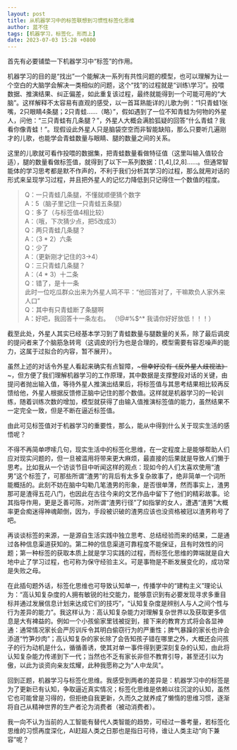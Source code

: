```yaml
---
layout: post
title: 从机器学习中的标签联想到习惯性标签化思维
author: 蓝不住
tags: [机器学习，标签化，形而上]
date: 2023-07-03 15:28 +0800
---
```

首先有必要铺垫一下机器学习中“标签”的作用。

机器学习的目的是“找出”一个能解决一系列有共性问题的模型，也可以理解为让一个空白的大脑学会解决一类相似的问题，这个“找”的过程就是“训练\学习”。投喂数据、推演结果、纠正偏差，如此重复该过程，最终就能得到一个可能可用的“大脑”。这样解释不太容易有直观的感受，以一首耳熟能详的儿歌为例：“1只青蛙1张嘴，2只眼睛4条腿；2只青蛙……（略）”，假如遇到了一位不知青蛙为何物的外星人，问他：“三只青蛙有几条腿？”，外星人大概会满脸狐疑的回答“什么青蛙？我看你像青蛙！”。现假设此外星人只是脑袋空空而非智能缺陷，那么只要听几遍刚才的儿歌，也能学会青蛙数量与眼睛、腿的数量之间的关系。

这里的儿歌就可看作投喂的数据集，把青蛙数量看做特征值（这里叫输入值较合适），腿的数量看做标签值，就得到了以下一系列数据：[1,4],[2,8]......。但通常智能体的学习思考都是默不作声的，不利于我们分析其学习的过程，那么就用对话的形式来呈现学习过程，并且把外星人的记忆力降低到只记得住一个数值的程度。​
 
> Q：一只青蛙几条腿，不懂就顺便猜个数字  
A：5（脑子里记住一只青蛙五条腿）  
Q：多了（与标签值4相比较）  
A：（哦，下次猜少点，把5改成3）  
Q：两只青蛙几条腿？  
A：（3 * 2）六条  
Q：少了  
A：（更新刚才记住的3->4）  
Q：三只青蛙几条腿？  
A：（4 * 3）十二条  
Q：错了，是十一条   
此时一位吃瓜群众出来为外星人鸣不平：“他回答对了，干嘛欺负人家外来人口”  
Q：其中有只青蛙断了条腿啊  
A：好吧，我回答十一条左右。    （!@#%$^*  我请你好好放低！！！）

截至此处，外星人其实已经基本学习到了青蛙数量与腿数量的关系，除了最后调皮的提问者来了个脑筋急转弯（这调皮的行为也是合理的，模型需要有容忍噪声的能力，这属于过拟合的内容，暂不展开）。

虽然上述的对话令外星人看起来确实有点智障，~~~但幸好没有《反外星人歧视法》~~~，但方便了我们理解机器学习的工作原理，其中数据是支撑整段对话的关键，由提问者抛出输入值，等待外星人推演出结果后，将标签值与其思考结果相比较再反馈给他，外星人根据反馈修正脑中记住的那个数值。这样就是机器学习的一轮训练，随着训练次数的增加，模型就获得了由输入值推演标签值的能力，虽然结果不一定完全一致，但是不断在逼近标签值。

由此可见标签值对于机器学习的重要性，那么，能从中得到什么关于现实生活的感悟呢？

不得不再简单啰嗦几句，现实生活中的标签化思维，在一定程度上是能够帮助人们应对现实问题的，但一旦被滥用将带来更大麻烦，最直接的后果就是导致人们懒于思考。比如我从一个访谈节目中听闻这样的观点：现如今的人们太喜欢使用“渣男”这个标签了，可那些所谓“渣男”的背后有太多复杂故事了，绝非简单一个词所能概括的。此刻不妨在脑中勾勒几笔渣男的形象，是否很单薄，然而事实上，渣男那可是渣得五花八门，也因此在古往今来的文艺作品中留下了他们的精彩故事。论其指导作用，更是乏善可陈，对所谓“渣男行径”了如指掌的女人，遭遇“渣男”大概率更会痴迷得神魂颠倒，因为，手段被识破的渣男应该也没资格被冠以渣男称号了吧。

再谈谈标签的来源，一是源自生活实践中独立思考、总结经验而来的结果，二是通过各种信息渠道获知的。第二种的信息渠道可靠程度不能保证，且有时效性的问题；第一种标签的获取本质上就是学习实践的过程，而标签化思维的弊端就是自大地中止了学习过程，也可称为保守经验主义。可是事物是不断发展变化的，成功常是失败之母。

在此插句题外话，标签化思维也可导致认知单一，传播学中的“建构主义”理论认为：“高认知复杂度的人拥有敏锐的社交能力，能够意识到有必要发现寻求多重目标并通过发展信息计划来达成它们的技巧”，“认知复杂度是辨别人与人之间个性与行为差异的能力”。我这样认为：高认知复杂能力对理解复杂世界以及获取更多信息是大有裨益的。例如一个小孩偷家里钱被捉到，接下来的教育方式将会各显神通：通常情况家长会严厉训斥令其明白偷窃行为的严重性；脾气暴躁的家长也许会添道“竹笋炒肉”；高认知复杂的家长除了会告知孩子错在哪里之外，大概还会问孩子的行为动机是什么，循循善诱，使其对单一事件得到更深刻复杂的认知，由此将认知复杂能力传递到下一代；当然也不乏有家长非但不教育引导，甚至还引以为傲，以此为谈资向亲友炫耀，此种我愿称之为“人中龙凤”。

回到正题，机器学习与标签化思维。我感受到两者的差异是：机器学习中的标签是为了更新已有认知，争取逼近真实情况；标签化思维是依赖以往沉淀的认知，虽然它也可能曾是习得的，但拒绝自我更新，久而久之就养成了懒惰的思维习惯，逐渐将自己从精神世界的生产者沦为消费者（被动消费者）。

我一向不认为当前的人工智能有替代人类智能的趋势，可经过一番考量，若标签化思维的习惯再度深化，AI赶超人类之日那也是指日可待，谁让人类主动“向下兼容”呢？